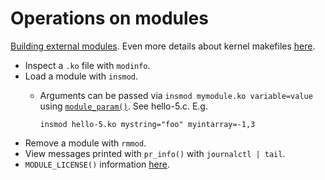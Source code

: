 # Operations on modules

[Building external modules](https://git.kernel.org/pub/scm/linux/kernel/git/stable/linux.git/tree/Documentation/kbuild/modules.rst). Even more details about kernel makefiles [here](https://git.kernel.org/pub/scm/linux/kernel/git/stable/linux.git/tree/Documentation/kbuild/makefiles.rst).

- Inspect a `.ko` file with `modinfo`.
- Load a module with `insmod`.
  - Arguments can be passed via `insmod mymodule.ko variable=value` using [`module_param()`](https://git.kernel.org/pub/scm/linux/kernel/git/stable/linux.git/tree/include/linux/moduleparam.h). See hello-5.c. E.g.

        insmod hello-5.ko mystring="foo" myintarray=-1,3

- Remove a module with `rmmod`.
- View messages printed with `pr_info()` with `journalctl | tail`.
- `MODULE_LICENSE()` information [here](https://git.kernel.org/pub/scm/linux/kernel/git/stable/linux.git/tree/include/linux/module.h).
